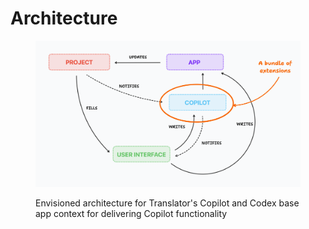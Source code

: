 # Architecture

<figure><img src="../.gitbook/assets/architecture" alt=""><figcaption><p>Envisioned architecture for Translator's Copilot and Codex base app context for delivering Copilot functionality</p></figcaption></figure>
